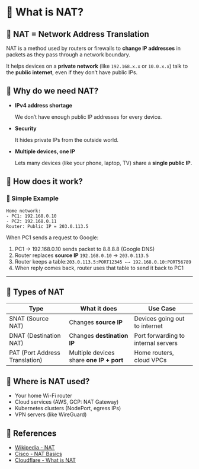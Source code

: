 # 💚 What is NAT?

## 💛 NAT = Network Address Translation

NAT is a method used by routers or firewalls to **change IP addresses** in packets as they pass through a network boundary.

It helps devices on a **private network** (like `192.168.x.x` or `10.0.x.x`) talk to the **public internet**, even if they don’t have public IPs.

## 💛 Why do we need NAT?

- **IPv4 address shortage**
    
    We don’t have enough public IP addresses for every device.
    
- **Security**
    
    It hides private IPs from the outside world.
    
- **Multiple devices, one IP**
    
    Lets many devices (like your phone, laptop, TV) share a **single public IP**.
    

## 💛 How does it work?

### 🤍 Simple Example

```
Home network:
- PC1: 192.168.0.10
- PC2: 192.168.0.11
Router: Public IP = 203.0.113.5
```

When PC1 sends a request to Google:

1. PC1 → 192.168.0.10 sends packet to 8.8.8.8 (Google DNS)
2. Router replaces **source IP** `192.168.0.10` → `203.0.113.5`
3. Router keeps a table:`203.0.113.5:PORT12345 ←→ 192.168.0.10:PORT56789`
4. When reply comes back, router uses that table to send it back to PC1

---

## 💛 Types of NAT

| Type | What it does | Use Case |
| --- | --- | --- |
| SNAT (Source NAT) | Changes **source IP** | Devices going out to internet |
| DNAT (Destination NAT) | Changes **destination IP** | Port forwarding to internal servers |
| PAT (Port Address Translation) | Multiple devices share **one IP + port** | Home routers, cloud VPCs |

## 💛 Where is NAT used?

- Your home Wi-Fi router
- Cloud services (AWS, GCP: NAT Gateway)
- Kubernetes clusters (NodePort, egress IPs)
- VPN servers (like WireGuard)

## 💛 References

- [Wikipedia - NAT](https://en.wikipedia.org/wiki/Network_address_translation)
- [Cisco - NAT Basics](https://www.cisco.com/c/en/us/products/collateral/ios-nx-os-software/network-address-translation/prod_white_paper09186a00800a3e2f.html)
- [Cloudflare - What is NAT](https://www.cloudflare.com/learning/network-layer/what-is-nat/)
